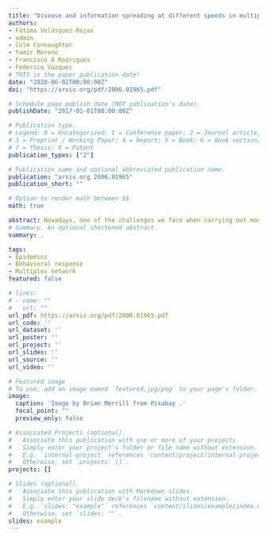 ```yaml
---
title: "Disease and information spreading at different speeds in multiplex networks"
authors:
- Fátima Velásquez-Rojas
- admin
- Colm Connaughton
- Yamir Moreno
- Francisco A Rodrigues
- Federico Vazquez
# THIS is the paper publication date!
date: "2020-06-02T00:00:00Z"
doi: "https://arxiv.org/pdf/2006.01965.pdf"

# Schedule page publish date (NOT publication's date).
publishDate: "2017-01-01T00:00:00Z"

# Publication type.
# Legend: 0 = Uncategorized; 1 = Conference paper; 2 = Journal article;
# 3 = Preprint / Working Paper; 4 = Report; 5 = Book; 6 = Book section;
# 7 = Thesis; 8 = Patent
publication_types: ["2"]

# Publication name and optional abbreviated publication name.
publication: "arxiv.org 2006.01965"
publication_short: ""

# Option to render math between $$.
math: true

abstract: Nowadays, one of the challenges we face when carrying out modeling of epidemic spreading is to develop methods to control the disease transmission. For doing that, we intend to explore how beneficial the information that people manage about a disease is to reduce the risk of an outbreak. In this paper we analyze the interaction between two different processes on multiplex networks: the propagation of an epidemic using the susceptible-infected-susceptible dynamics and the dissemination of information (rumor) about the knowledge of this disease –and its prevention methods– using the unaware-aware-unaware dynamics. Unlike previous related models where disease and information spread at the same time scale, we introduce here a parameter that controls the relative speed between the propagation of the two processes. We study the behavior of this model using a mean-field approach that gives results in good agreement with Monte Carlo simulations on complex networks. We find that increasing the rate of rumor propagation reduces the disease prevalence, as one may expect. However, increasing the speed of the rumor process as compare to the epidemic process has the counter intuitive result of increasing the prevalence. This result opens an interesting discussion about the effects of information spreading on disease propagation.
# Summary. An optional shortened abstract.
summary: .

tags:
- Epidemics
- Behavioral response
- Multiplex network
featured: false

# links:
# - name: ""
#   url: ""
url_pdf: https://arxiv.org/pdf/2006.01965.pdf
url_code: ''
url_dataset: ''
url_poster: ''
url_project: ''
url_slides: ''
url_source: ''
url_video: ''

# Featured image
# To use, add an image named `featured.jpg/png` to your page's folder. 
image:
  caption: 'Image by Brian Merrill from Pixabay .'
  focal_point: ""
  preview_only: false

# Associated Projects (optional).
#   Associate this publication with one or more of your projects.
#   Simply enter your project's folder or file name without extension.
#   E.g. `internal-project` references `content/project/internal-project/index.md`.
#   Otherwise, set `projects: []`.
projects: []

# Slides (optional).
#   Associate this publication with Markdown slides.
#   Simply enter your slide deck's filename without extension.
#   E.g. `slides: "example"` references `content/slides/example/index.md`.
#   Otherwise, set `slides: ""`.
slides: example
---
```

<!--{{% alert note %}}
Click the *Cite* button above to demo the feature to enable visitors to import publication metadata into their reference management software.
{{% /alert %}}

{{% alert note %}}
Click the *Slides* button above to demo Academic's Markdown slides feature.
{{% /alert %}} -->

<!--- Supplementary notes can be added here, including [code and math](https://sourcethemes.com/academic/docs/writing-markdown-latex/). -->

